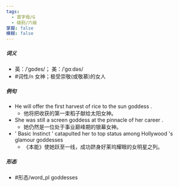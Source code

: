 ```yaml
---
tags:
  - 首字母/G
  - 级别/六级
掌握: false
模糊: false
---
```

##### 词义
- 英：/ˈɡɒdes/； 美：/ˈɡɑːdəs/
- #词性/n  女神；极受崇敬(或敬慕)的女人
##### 例句
- He will offer the first harvest of rice to the sun goddess .
	- 他将把收获的第一束稻子献给太阳女神。
- She was still a screen goddess at the pinnacle of her career .
	- 她仍然是一位处于事业巅峰期的银幕女神。
- ' Basic Instinct ' catapulted her to top status among Hollywood 's glamour goddesses
	- 《本能》使她跃至一线，成功跻身好莱坞耀眼的女明星之列。
##### 形态
- #形态/word_pl goddesses
